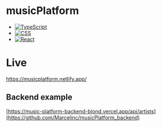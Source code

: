 # musicPlatform

* [![TypeScript][TypeScript.img]][TypeScript-url]
* [![CSS][CSS.img]][CSS-url]
* [![React][React.js]][React-url]

# Live
https://musicplatform.netlify.app/

## Backend example
[https://music-platform-backend-blond.vercel.app/api/artists](https://github.com/Marcelinc/musicPlatform_backend)

<!-- MARKDOWN LINKS & IMAGES -->
[TYpeScript.img]: https://img.shields.io/badge/TypeScript-007ACC?style=for-the-badge&logo=typescript&logoColor=white
[TypeScript-url]: https://www.typescriptlang.org/
[CSS.img]: https://img.shields.io/badge/CSS3-1572B6?style=for-the-badge&logo=css3&logoColor=white
[CSS-url]: #
[React.js]: https://img.shields.io/badge/React-20232A?style=for-the-badge&logo=react&logoColor=61DAFB
[React-url]: https://reactjs.org/

